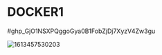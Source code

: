 # DOCKER1
#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

![1613457530203](https://user-images.githubusercontent.com/61130366/226166538-a9ced31c-d9f5-4777-b1d9-7c3fe6bca92e.png)
